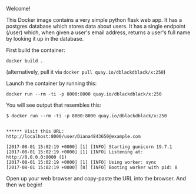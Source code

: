Welcome!

This Docker image contains a very simple python flask web app.  It has a postgres database which stores
data about users.  It has a single endpoint (/user) which, when given a user's email address,
returns a user's full name by looking it up in the database.

First build the container: 
```
docker build .
```
(alternatively, pull it via `docker pull quay.io/dblackdblack/x:250`)

Launch the container by running this:

```
docker run --rm -ti -p 8000:8000 quay.io/dblackdblack/x:250
```

You will see output that resembles this:
```
$ docker run --rm -ti -p 8000:8000 quay.io/dblackdblack/x:250


****** Visit this URL:  http://localhost:8000/user/Diana4843650@example.com

[2017-08-01 15:02:19 +0000] [1] [INFO] Starting gunicorn 19.7.1
[2017-08-01 15:02:19 +0000] [1] [INFO] Listening at: http://0.0.0.0:8000 (1)
[2017-08-01 15:02:19 +0000] [1] [INFO] Using worker: sync
[2017-08-01 15:02:19 +0000] [8] [INFO] Booting worker with pid: 8
```

Open up your web browser and copy-paste the URL into the browser.  And then we begin!

